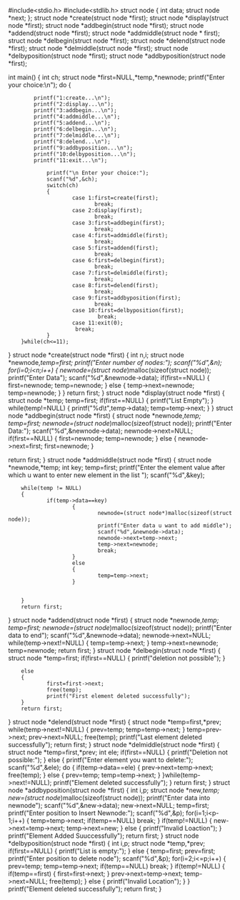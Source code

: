 #include<stdio.h>
#include<stdlib.h>
struct node
{
        int data;
        struct node *next;
};
struct node *create(struct node *first);
struct node *display(struct node *first);
struct node *addbegin(struct node *first);
struct node *addend(struct node *first);
struct node *addmiddle(struct node * first);
struct node *delbegin(struct node *first);
struct node *delend(struct node *first);
struct node *delmiddle(struct node *first);
struct node *delbyposition(struct node *first);
struct node *addbyposition(struct node *first);

int main()
{
        int ch;
        struct node *first=NULL,*temp,*newnode;
        printf("Enter your choice:\n");
        do
        {
            
            
            printf("1:create...\n");
            printf("2:display...\n");
            printf("3:addbegin...\n");
            printf("4:addmiddle...\n");
            printf("5:addend...\n");
            printf("6:delbegin...\n");
            printf("7:delmiddle...\n");
            printf("8:delend...\n");
            printf("9:addbyposition...\n");
            printf("10:delbyposition...\n");
            printf("11:exit...\n");
            
                printf("\n Enter your choice:");
                scanf("%d",&ch);
                switch(ch)
                {
                        case 1:first=create(first);
                               break;
                        case 2:display(first);
                               break;
                        case 3:first=addbegin(first);
                               break;
                        case 4:first=addmiddle(first);
                               break;
                        case 5:first=addend(first);
                               break;
                        case 6:first=delbegin(first);
                               break;
                        case 7:first=delmiddle(first);
                               break;
                        case 8:first=delend(first);
                               break;
                        case 9:first=addbyposition(first);
                               break;
                        case 10:first=delbyposition(first);
                                break;
                        case 11:exit(0);
                         break;
                }
        }while(ch<=11);

}
struct node *create(struct node *first)
{
        int n,i;
        struct node *newnode,*temp=first;
        printf("Enter number of nodes:");
        scanf("%d",&n);
        for(i=0;i<n;i++)
        {
                newnode=(struct node*)malloc(sizeof(struct node));
                printf("Enter Data");
                scanf("%d",&newnode->data);
                if(first==NULL)
                {
                        first=newnode;
                        temp=newnode;
                }
                else
                {
                        temp->next=newnode;
                        temp=newnode;
                }
        }
        return first;
}
struct node *display(struct node *first)
{
        struct node *temp;
        temp=first;
        if(first==NULL)
        {
                printf("List Empty");
        }
        while(temp!=NULL)
        {
                printf("%d\t",temp->data);
                temp=temp->next;
        }
}
struct node *addbegin(struct node *first)
{
        struct node *newnode,*temp;
        temp=first;
        newnode=(struct node*)malloc(sizeof(struct node));
        printf("Enter Data:");
        scanf("%d",&newnode->data);
        newnode->next=NULL;
        if(first==NULL)
        {
                first=newnode;
                temp=newnode;
        }
        else
        {
        newnode->next=first;
        first=newnode;
        }


return first;
}
struct node *addmiddle(struct node *first)
{
        struct node *newnode,*temp;
        int key;
        temp=first;
        printf("Enter the element value after which u want to enter new element in the list ");
        scanf("%d",&key);
    
        while(temp != NULL)
        {
                if(temp->data==key)
                        {
                                newnode=(struct node*)malloc(sizeof(struct node));
                                printf("Enter data u want to add middle");
                                scanf("%d",&newnode->data);
                                newnode->next=temp->next;
                                temp->next=newnode;
                                break;
                        }
                        else
                        {
                                temp=temp->next;
                        }
                
                
        }
        return first;
}
struct node *addend(struct node *first)
{
        struct node *newnode,*temp;
        temp=first;
        newnode=(struct node*)malloc(sizeof(struct node));
        printf("Enter data to end");
        scanf("%d",&newnode->data);
        newnode->next=NULL;
        while(temp->next!=NULL)
        {
                temp=temp->next;
        }
        temp->next=newnode;
        temp=newnode;
        return first;
}
struct node *delbegin(struct node *first)
{
        struct node *temp=first;
        if(first==NULL)
        {
                printf("deletion not possible");
        }

        else
        {
                first=first->next;
                free(temp);
                printf("First element deleted successfully");
        }
        return first;
}
struct node *delend(struct node *first)
{
        struct node *temp=first,*prev;
        while(temp->next!=NULL)
        {
                prev=temp;
                temp=temp->next;
        }
        temp=prev->next;
        prev->next=NULL;
        free(temp);
        printf("Last element deleted successfully");
        return first;
}
struct node *delmiddle(struct node *first)
{
        struct node *temp=first,*prev;
        int ele;
        if(first==NULL)
        {
                printf("Deletion not possible:");
        }
        else
        {
                printf("Enter element you want to delete:");
                scanf("%d",&ele);
                do
                {
                        if(temp->data==ele)
                        {
                                prev->next=temp->next;
                                free(temp);
                        }
                        else
                        {
                                prev=temp;
                                temp=temp->next;
                        }
                }while(temp->next!=NULL);
                printf("Element deleted successfully");
        }
        return first;
}
struct node *addbyposition(struct node *first)
{
        int i,p;
        struct node *new,*temp;
        new=(struct node*)malloc(sizeof(struct node));
        printf("Enter data into newnode");
        scanf("%d",&new->data);
        new->next=NULL;
        temp=first;
        printf("Enter position to Insert Newnode:");
        scanf("%d",&p);
        for(i=1;i<p-1;i++)
        {
                temp=temp->next;
                if(temp==NULL)
                        break;
        }
        if(temp!=NULL)
        {
                new->next=temp->next;
                temp->next=new;
        }
        else
        {
                printf("Invalid Loaction");
        }
        printf("Element Added Suuccessfully");
        return first;
}
struct node *delbyposition(struct node *first)
{
        int i,p;
        struct node *temp,*prev;
        if(first==NULL)
        {
                printf("List is empty:");
        }
                else
                {
                        temp=first;
                        prev=first;
                        printf("Enter position to delete node");
                        scanf("%d",&p);
                        for(i=2;i<=p;i++)
                        {
                                prev=temp;
                                temp=temp->next;
                                if(temp==NULL)
                                        break;
                        }
                        if(temp!=NULL)
                        {
                                if(temp==first)
                                {
                                        first=first->next;
                                }
                                prev->next=temp->next;
                                temp->next=NULL;
                                free(temp);
                        }
                        else
                        {
                                printf("Invalid Location");
                        }
                }
                printf("Element deleted successfully");
                return first;
        }
